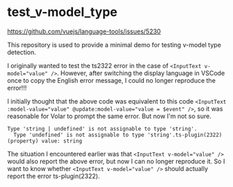 # test_v-model_type

https://github.com/vuejs/language-tools/issues/5230

This repository is used to provide a minimal demo for testing v-model type detection.

I originally wanted to test the ts2322 error in the case of `<InputText v-model="value" />`. However, after switching the display language in VSCode once to copy the English error message, I could no longer reproduce the error!!!

I initially thought that the above code was equivalent to this code `<InputText :model-value="value" @update:model-value="value = $event" />`, so it was reasonable for Volar to prompt the same error. But now I'm not so sure.

```log
Type 'string | undefined' is not assignable to type 'string'.
  Type 'undefined' is not assignable to type 'string'.ts-plugin(2322)
(property) value: string
```

The situation I encountered earlier was that `<InputText v-model="value" />` would also report the above error, but now I can no longer reproduce it. So I want to know whether `<InputText v-model="value" />` should actually report the error ts-plugin(2322).

